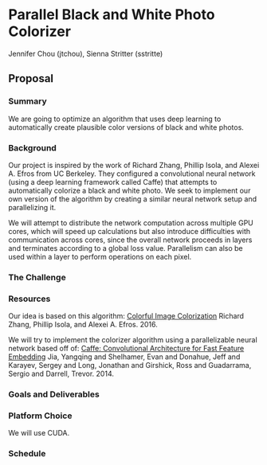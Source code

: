 # Parallel Black and White Photo Colorizer
Jennifer Chou (jtchou), Sienna Stritter (sstritte)

## Proposal
### Summary
We are going to optimize an algorithm that uses deep learning to automatically create plausible color versions of black and white photos. 

### Background
Our project is inspired by the work of Richard Zhang, Phillip Isola, and Alexei A. Efros from UC Berkeley. They configured a convolutional neural network (using a deep learning framework called Caffe) that attempts to automatically colorize a black and white photo. We seek to implement our own version of the algorithm by creating a similar neural network setup and parallelizing it.

We will attempt to distribute the network computation across multiple GPU cores, which will speed up calculations but also introduce difficulties with communication across cores, since the overall network proceeds in layers and terminates according to a global loss value. Parallelism can also be used within a layer to perform operations on each pixel.

### The Challenge



### Resources
Our idea is based on this algorithm:
[Colorful Image Colorization](https://arxiv.org/pdf/1603.08511.pdf)
Richard Zhang, Phillip Isola, and Alexei A. Efros. 2016.

We will try to implement the colorizer algorithm using a parallelizable neural network based off of:
[Caffe: Convolutional Architecture for Fast Feature Embedding](https://github.com/BVLC/caffe)
Jia, Yangqing and Shelhamer, Evan and Donahue, Jeff and Karayev, Sergey and Long, Jonathan and Girshick, Ross and Guadarrama, Sergio and Darrell, Trevor. 2014.

### Goals and Deliverables

### Platform Choice
We will use CUDA.

### Schedule 


 

